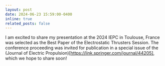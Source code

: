 ```yaml
---
layout: post
date: 2024-06-23 15:59:00-0400
inline: true
related_posts: false
---
```


I am excited to share my presentation at the 2024 IEPC in Toulouse, France was selected as the Best Paper of the Electrostatic Thrusters Session. The conference proceeding was invited for publication in a special issue of the (Journal of Electric Propulsion)[https://link.springer.com/journal/44205], which we hope to share soon! 

